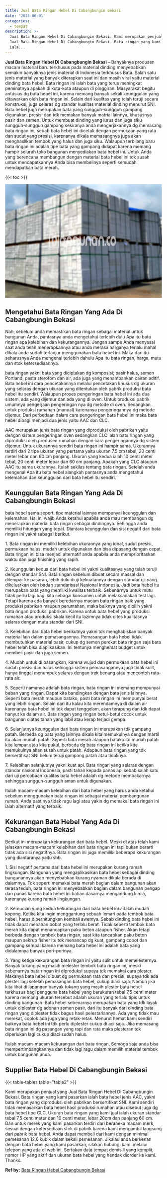 ```yaml
---
title: Jual Bata Ringan Hebel Di Cabangbungin Bekasi
date: '2025-06-01'
categories:
  - tempat
description: >-
  Jual Bata Ringan Hebel Di Cabangbungin Bekasi. Kami merupakan penjual yang
  Jual Bata Ringan Hebel Di Cabangbungin Bekasi. Bata ringan yang kami pasarkan
  iala...
---
```


**Jual Bata Ringan Hebel Di Cabangbungin Bekasi** – Banyaknya produsen macam material baru terkhusus pada material dinding menyebabkan semakin banyaknya jenis material di Indonesia terkhusus Bata. Salah satu jenis material yang banyak diterapkan saat ini dan masih viral yaitu material dinding bata hebel. Bata ringan ini ialah bata yang terus meningkat peminatnya apakah di kota-kota ataupun di pinggiran. Masyarakat begitu antusias dg bata hebel ini, karena memang banyak sekali keunggulan yang ditawarkan oleh bata ringan ini. Selain dari kualitas yang telah teruji secara konstruksi, juga selaras dg standar kualitas material dinding menurut SNI. Bata hebel juga merupakan bata yang sungguh-sungguh gampang digunakan, presisi dan tdk memakan banyak matrial lainnya, khususnya pasir dan semen. Untuk membuat dinding yang lurus dan juga siku sungguh-sungguh gampang sekiranya anda mengerjakannya dg memasang bata ringan ini, sebab bata hebel ini dicetak dengan permukaan yang rata dan sudut yang presisi, karenanya dikala memasangnya juga akan menghasilkan tembok yang halus dan juga siku. Walaupun terbilang baru bata ringan ini adalah tipe bata yang gampang didapat karena memang hampir seluruh toko bangunan menyediakan bata hebel ini. Untuk Anda yang berencana membangun dengan material bata hebel ini tdk susah untuk mendapatkannya Anda bisa membelinya seperti semudah mendapatkan bata merah.

{{< toc >}}

![Jual Bata Ringan Hebel Di Cabangbungin Bekasi](/images/jual-hebel-murah-44.png)

## Mengetahui Bata Ringan Yang Ada Di Cabangbungin Bekasi

Nah, sebelum anda memastikan bata ringan sebagai material untuk bangunan Anda, pantasnya anda mengetahui terlebih dulu Apa itu bata ringan apa kelebihan dan kekurangannya. Jangan sampe Anda menyesal saat anda telah menerapkannya atau anda merasa harganya terlalu mahal dikala anda sudah terlanjur menggunakan bata hebel ini. Maka dari itu seharusnya Anda mengenal terlebih dahulu Apa itu bata ringan, harga, mutu dan stok ketersediaannya.

bata ringan yakni bata yang diciptakan dg komposisi; pasir halus, semen Portland, pasta sterofom dan air, ada juga yang menambahkan cairan aditif. Bata hebel ini cara pencetakannya melalui pencetakan khusus dg ukuran yang selaras dengan ukuran yang ditentukan oleh pabrik produksi bata hebel itu sendiri. Walaupun proses pengeringan bata hebel ini ada dua sistem, ada yang dijemur dan ada yang di oven. Untuk produksi pabrik umumnya pengerjaan pengeringan nya dg metode di oven. Sedangkan untuk produksi rumahan (manual) karenanya pengeringannya dg metode dijemur. Dari perbedaan dalam cara pengeringan bata hebel ini maka bata hebel dibagi menjadi dua jenis yaitu AAC dan CLC.

AAC merupakan jenis bata ringan yang diproduksi oleh pabrikan yaitu dengan sistem pengeringan oven sedangkan CLC ialah bata ringan yang diproduksi oleh produsen rumahan dengan cara pengeringannya dg sistem dijemur. Untuk ukurannya sendiri bata ringan ini hampir sama. Ukurannya terdiri dari 2 tipe ukuran yang pertama yaitu ukuran 7.5 cm tebal, 20 centi meter lebar dan 60 cm panjang. Ukuran yang kedua ialah 10 centi meter tebal, 20 centi meter lebar dan 60 cm panjang. Apakah yang CLC ataupun AAC itu sama ukurannya. Itulah sekilas tentang bata ringan. Setelah anda mengenal Apa itu bata hebel alangkah pantasnya anda mengetahui kelemahan dan keunggulan dari bata hebel itu sendiri.

## Keunggulan Bata Ringan Yang Ada Di Cabangbungin Bekasi

bata hebel sama seperti tipe material lainnya mempunyai keunggulan dan kelemahan. Hal ini wajib Anda ketahui apabila anda mau membangun dg menerapkan material bata ringan sebagai dindingnya. Sehingga anda memiliki hitungan yang tepat. Diantara keunggulan dan sisi negatif dari bata ringan ini yakni sebagai berikut.

1\. Bata ringan ini memiliki kelebihan ukurannya yang ideal, sudut presisi, permukaan halus, mudah untuk digunakan dan bisa dipasang dengan cepat. Bata ringan ini bisa menjadi alternatif anda apabila anda memprioritaskan waktu dan juga finishing yang rapih.

2\. Keunggulan kedua dari bata hebel ini yakni kualitasnya yang telah teruji dengan standar SNI. Bata ringan sebelum dibuat secara massal dan dilempar ke pasaran, lebih dulu diuji kekuatannya dengan standar uji yang dikeluarkan oleh badan standarisasi Nasional Indonesia. Jadi bata hebel itu merupakan bata yang memiliki kwalitas terbaik. Sebenarnya untuk mutu tidak perlu lagi bagi kita sebagai konsumen untuk melaksanakan test lagi. Tetapi karena ada banyak beredarnya macam bata ringan baik yang produksi pabrikan maupun perumahan, maka baiknya yang dipilih yakni bata ringan produksi pabrikan. Karena untuk bata hebel yang produksi rumahan atau produksi skala kecil itu lazimnya tidak dites kualitasnya selaras dengan mutu standar dari SNI.

3\. Kelebihan dari bata hebel berikutnya yakni tdk menghabiskan banyak material lain dalam pemasangannya. Pemasangan bata hebel tidak membutuhkan material pasir, cukup dg semen perekat bata ringan saja bata hebel telah bisa diaplikasikan. Ini tentunya menghemat budget untuk membeli pasir dan juga semen.

4\. Mudah untuk di pasangkan, karena wujud dan permukaan bata hebel ini sudah presisi dan halus sehingga sistem pemasangannya juga tidak sulit, hanya tinggal menumpuk selaras dengan trek benang atau mencontoh rata-rata air.

5\. Seperti namanya adalah bata ringan, bata ringan ini memang mempunyai beban yang ringan. Dapat kita bandingkan dengan bata jenis lainnya. Seperti bata merah maupun batako, pasti bata ringan ini mempunyai berat yang lebih ringan. Selain dari itu kalau kita merendamnya di dalam air karenanya bata hebel ini tdk dapat tenggelam, akan terapung dan tdk dapat hanyut ke dalam air. Bata ringan yang ringan betul-betul cocok untuk bangunan diatas tanah yang labil atau kerap terjadi gempa.

6\. Selanjutnya keunggulan dari bata ringan ini merupakan tdk gampang patah. Berbeda dg bata yang lainnya dikala kita memukulnya dengan martil itu akan mudah patah. Seperti bata merah ataupun batako itu mudah patah kita lempar atau kita pukul, berbeda dg bata ringan ini ketika kita memukulnya akan susah untuk patah. Adapaun bata ringan yang tdk bersertifikat SNI belum teruji gampang patah atau tidaknya.

7\. Kelebihan selanjutnya yakni kuat api. Bata ringan yang selaras dengan standar nasional Indonesia, pasti tahan kepada panas api sebab salah satu dari uji percobaan kualitas bata hebel adalah dg metode membakarnya sehingga sungguh-sungguh aman untuk digunakan.

Itulah macam-macam kelebihan dari bata hebel yang harus anda ketahui sebelum menggunakan bata ringan ini sebagai material pembangunan rumah. Anda pastinya tidak ragu lagi atau yakin dg memakai bata ringan ini ialah alternatif yang terbaik.

## Kekurangan Bata Hebel Yang Ada Di Cabangbungin Bekasi

Berikut ini merupakan kekurangan dari bata hebel. Meski di atas telah kami jelaskan macam-macam kelebihan dari bata ringan ini tapi bukan berarti tidak ada sisi negatifnya. Bata ringan ini juga memiliki beberapa kekurangan yang diantaranya yaitu sbb.

1\. Sisi negatif pertama dari bata hebel ini merupakan kurang ramah lingkungan. Bangunan yang mengaplikasikan bata hebel sebagai dinding bangunannya akan menyebabkan kurang nyaman dikala berada di dalamnya. Tdk seperti memakai bata merah bagian dalam bangunan akan terasa teduh, bata ringan ini menyebabkan bagian dalam bangunan pengap dan panas karena bata hebel ini bahan dasarnya mengandung kimia, karenanya kurang ramah lingkungan.

2\. Kemudian yang kedua kekurangan dari bata hebel ini adalah mudah kopong. Ketika kita ingin menggantung sebuah lemari pada tembok bata hebel, harus diperhitungkan kembali awetnya. Sebab dinding bata hebel ini tidak dapat menahan bobot yang terlalu berat. Tidak seperti tembok bata merah kita dapat menancapkan paku beton ataupun fisher. Akan tetapi berbeda dengan tembok bata ringan, saat kita tancapkan paku beton maupun sekrup fisher itu tdk menancap dg kuat, gampang copot dan gampang sempal karena memang bata hebel ini adalah bata yang didalamnya banyak pori-porinya.

3\. Yang ketiga kekurangan bata ringan ini yaitu sulit untuk memelesternya. Banyak tukang yang masih melester tembok bata ringan ini, meski sebenarnya bata ringan ini diproduksi supaya tdk memakai cara plester. Makanya bata hebel dibuat dg permukaan rata dan presisi, supaya tdk ada plester lagi setelah pemasangan bata hebel, cukup diaci saja. Namun jika kita lihat di lapangan banyak tukang yang masih plester bata hebel terkhusus bagi pengguna bata hebel yang berukuran tebal 7,5 centi meter karena memang ukuran tersebut adalah ukuran yang terlalu tipis untuk dinding bangunan. Bata hebel sebenarnya merupakan bata yang tdk layak untuk diplester dg adonan semen pasir, dari itu banyak dari dinding bata ringan yang diplester tidak bagus hasil pelestariannya. Ada yang tidak mau merekat, coplok ada juga yang retak-retak. Menurut hemat kami sendiri baiknya bata hebel ini tdk perlu diplester cukup di aci saja. Jika memasang bata ringan ini dg pasangan yang rapi dan rata maka plesteran tdk diperlukan lagi cukup diaci sudah halus.

Itulah macam-macam kekurangan dari bata ringan, Semoga saja anda bisa mempertimbangkannya dan tidak lagi ragu dalam memilih material tembok untuk bangunan anda.

## Supplier Bata Hebel Di Cabangbungin Bekasi

{{< table-tables table="table2" >}}

Kami merupakan penjual yang Jual Bata Ringan Hebel Di Cabangbungin Bekasi. Bata ringan yang kami pasarkan ialah bata hebel jenis AAC, yakni bata ringan yang diproduksi oleh pabrikan bersertifikat SNI. Kami sendiri tidak memasarkan bata hebel hasil produksi rumahan atau disebut juga dg bata hebel tipe CLC. Ukuran bata ringan yang kami jual ialah ukuran standar tebal 7,5 centi meter dan 10 centi meter, lebar 20cm dan panjang 60 cm. Dan untuk merek yang kami pasarkan terdiri dari beraneka macam merk, sesuai dengan ketersediaan stok di pabrik karena kami mengambil langsung dari pabrik bata hebel. Anda dapat membeli dari kami dengan minimal pemesanan 12,6 kubik dalam sekali pemesanan. Jikalau anda berkenan dengan bata hebel yang kami pasarkan, silakan hubungi kami melalui telepon yang ada di web ini. Sertakan data tempat domisili yang komplit, nomor HP yang aktif dan ukuran bata hebel yang hendak diorder ke kami. Thanks.

**Ref by:** [Bata Ringan Hebel Cabangbungin Bekasi](https://id.wikipedia.org/wiki/Bata)
